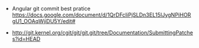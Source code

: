 * Angular git commit best pratice    
https://docs.google.com/document/d/1QrDFcIiPjSLDn3EL15IJygNPiHORgU1_OOAqWjiDU5Y/edit#

* http://git.kernel.org/cgit/git/git.git/tree/Documentation/SubmittingPatches?id=HEAD